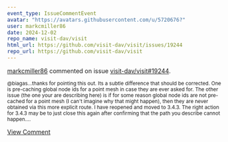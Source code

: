```yaml
---
event_type: IssueCommentEvent
avatar: "https://avatars.githubusercontent.com/u/5720676?"
user: markcmiller86
date: 2024-12-02
repo_name: visit-dav/visit
html_url: https://github.com/visit-dav/visit/issues/19244
repo_url: https://github.com/visit-dav/visit
---
```


<a href='https://github.com/markcmiller86' target='_blank'>markcmiller86</a> commented on issue <a href='https://github.com/visit-dav/visit/issues/19244' target='_blank'>visit-dav/visit#19244</a>.

<small>@biagas...thanks for pointing this out. Its a subtle difference that should be corrected. One is pre-caching global node ids for a point mesh in case they are ever asked for. The other issue (the one your are describing here) is if for some reason global node ids are not pre-cached for a point mesh (I can't imagine why that might happen), then they are never obtained via this more explicit route. I have reopened and moved to 3.4.3. The right action for 3.4.3 may be to just close this again after confirming that the path you describe cannot happen....</small>

<a href='https://github.com/visit-dav/visit/issues/19244' target='_blank'>View Comment</a>
